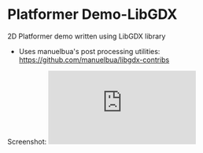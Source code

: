 Platformer Demo-LibGDX
========================

2D Platformer demo written using LibGDX library

- Uses manuelbua's post processing utilities: https://github.com/manuelbua/libgdx-contribs
 
Screenshot:
![Alt text](https://www.facebook.com/ajax/messaging/attachment.php?attach_id=28f260de9525cea71f762d54d46d70a0&mid=mid.1371040686733%3A67d51c576aac1e1d19&hash=AQCdvPCWC1whaDty "Optional title")
